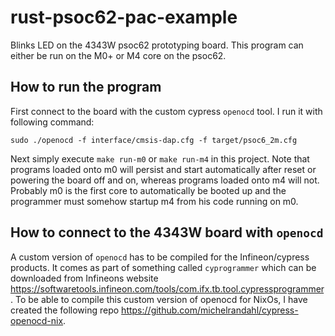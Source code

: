 # rust-psoc62-pac-example
Blinks LED on the 4343W psoc62 prototyping board.
This program can either be run on the M0+ or M4 core on the psoc62.

## How to run the program

First connect to the board with the custom cypress `openocd` tool. I run it with following command:
```
sudo ./openocd -f interface/cmsis-dap.cfg -f target/psoc6_2m.cfg
```

Next simply execute `make run-m0` or `make run-m4` in this project. Note that programs loaded onto m0 will persist and start automatically after reset or powering the board off and on, whereas programs loaded onto m4 will not. Probably m0 is the first core to automatically be booted up and the programmer must somehow startup m4 from his code running on m0.

## How to connect to the 4343W board with `openocd` 
A custom version of `openocd` has to be compiled for the Infineon/cypress products. It comes as part of something called `cyprogrammer` which can be downloaded from Infineons website https://softwaretools.infineon.com/tools/com.ifx.tb.tool.cypressprogrammer. 
To be able to compile this custom version of openocd for NixOs, I have created the following repo https://github.com/michelrandahl/cypress-openocd-nix.
